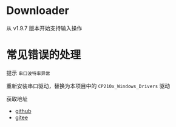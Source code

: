 # Downloader

从 v1.9.7 版本开始支持输入操作

# 常见错误的处理

提示 `串口波特率异常`

重新安装串口驱动，替换为本项目中的 `CP210x_Windows_Drivers` 驱动

获取地址
+ [github](https://github.com/BLUETRUM/Downloader)
+ [gitee](https://gitee.com/bluetrum/Downloader)

